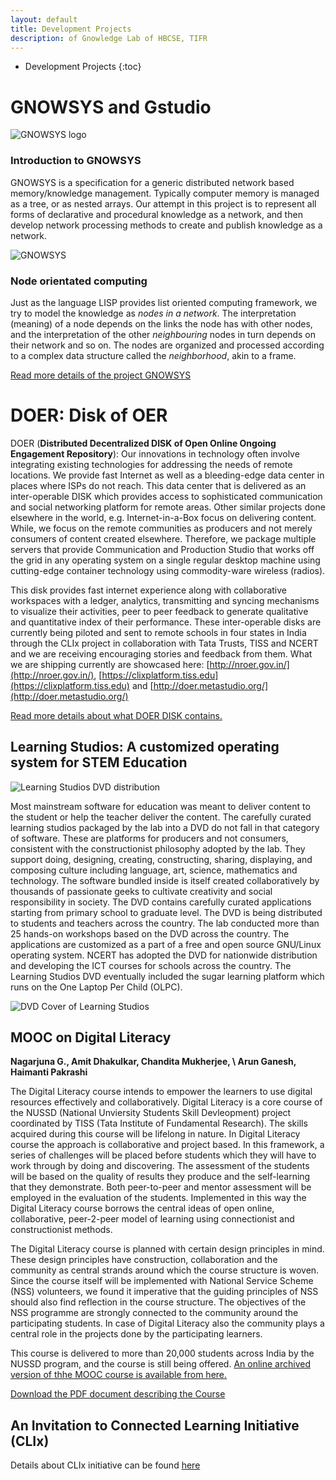 ```yaml
--- 
layout: default
title: Development Projects
description: of Gnowledge Lab of HBCSE, TIFR
---
```

<!---{% include menu.html %}--->
* Development Projects
{:toc}	 

# GNOWSYS and Gstudio


![GNOWSYS logo](https://www.gnu.org/software/gnowsys/gnowsys-logo-revised-small.png)

### Introduction to GNOWSYS

GNOWSYS is a specification for a generic distributed network based
memory/knowledge management. Typically computer memory is managed as a
tree, or as nested arrays. Our attempt in this project is to represent
all forms of declarative and procedural knowledge as a network, and then
develop network processing methods to create and publish knowledge as a
network.

![GNOWSYS](https://stemgames.metastudio.org/uploads/default/original/2X/e/ec4d81cc161b4732d7b927b1ef5100116c5a911d.png)


### Node orientated computing

Just as the language LISP provides list oriented computing framework, we
try to model the knowledge as *nodes in a network*. The interpretation
(meaning) of a node depends on the links the node has with other nodes,
and the interpretation of the other *neighbouring* nodes in turn depends
on their network and so on. The nodes are organized and processed
according to a complex data structure called the *neighborhood*, akin to
a frame.

[Read more details of the project GNOWSYS](https://www.gnowledge.org/projects/gnowsys.html)

# DOER: Disk of OER

DOER (**Distributed Decentralized DISK of Open Online Ongoing
Engagement Repository**): Our innovations in technology often involve
integrating existing technologies for addressing the needs of remote
locations. We provide fast Internet as well as a bleeding-edge data
center in places where ISPs do not reach. This data center that is
delivered as an inter-operable DISK which provides access to
sophisticated communication and social networking platform for remote
areas. Other similar projects done elsewhere in the world,
e.g. Internet-in-a-Box focus on delivering content. While, we focus on
the remote communities as producers and not merely consumers of
content created elsewhere. Therefore, we package multiple servers that
provide Communication and Production Studio that works off the grid in
any operating system on a single regular desktop machine using
cutting-edge container technology using commodity-ware wireless
(radios).

This disk provides fast internet experience along with collaborative
workspaces with a ledger, analytics, transmitting and syncing
mechanisms to visualize their activities, peer to peer feedback to
generate qualitative and quantitative index of their performance.
These inter-operable disks are currently being piloted and sent to
remote schools in four states in India through the CLIx project in
collaboration with Tata Trusts, TISS and NCERT and we are receiving
encouraging stories and feedback from them. What we are shipping
currently are showcased here:
[http://nroer.gov.in/](http://nroer.gov.in/),
[https://clixplatform.tiss.edu](https://clixplatform.tiss.edu) and
[http://doer.metastudio.org/](http://doer.metastudio.org/)

[Read more details about what DOER DISK contains.](https://www.gnowledge.org/projects/doer.html)

## Learning Studios: A customized operating system for STEM Education
![Learning Studios DVD distribution](https://metastudio.org/uploads/default/original/2X/2/242f2bc7d543254c36a9a9aa7c5b89d5147ed387.jpeg)

Most mainstream software for education was meant to deliver content to
the student or help the teacher deliver the content. The carefully
curated learning studios packaged by the lab into a DVD do not fall in
that category of software. These are platforms for producers and not
consumers, consistent with the constructionist philosophy adopted by
the lab. They support doing, designing, creating, constructing,
sharing, displaying, and composing culture including language, art,
science, mathematics and technology.  The software bundled inside is
itself created collaboratively by thousands of passionate geeks to
cultivate creativity and social responsibility in society.  The DVD
contains carefully curated applications starting from primary school
to graduate level. The DVD is being distributed to students and
teachers across the country. The lab conducted more than 25 hands-on
workshops based on the DVD across the country. The applications are
custom­ized as a part of a free and open source GNU/Linux operating
system. NCERT has adopted the DVD for nationwide distribution and
developing the ICT courses for schools across the country.  The
Learning Studios DVD eventually included the sugar learning platform
which runs on the One Laptop Per Child (OLPC).

![DVD Cover of Learning Studios](https://metastudio.org/uploads/default/original/2X/a/adb8c5ba5ac40d82fb71ba9b709fe4718dc126d9.png)

## MOOC on Digital Literacy

**Nagarjuna G., Amit Dhakulkar, Chandita Mukherjee, \\
Arun Ganesh, Haimanti Pakrashi**

The Digital Literacy course intends to empower the learners to use
digital resources effectively and collaboratively. Digital Literacy is
a core course of the NUSSD (National Unviersity Students Skill
Devleopment) project coordinated by TISS (Tata Institute of
Fundamental Research). The skills acquired during this course will be
lifelong in nature. In Digital Literacy course the approach is
collaborative and project based. In this framework, a series of
challenges will be placed before students which they will have to work
through by doing and discovering. The assessment of the students will
be based on the quality of results they produce and the self-learning
that they demonstrate. Both peer-to-peer and mentor assessment will be
employed in the evaluation of the students. Implemented in this way
the Digital Literacy course borrows the central ideas of open online,
collaborative, peer-2-peer model of learning using connectionist and
constructionist methods.

The Digital Literacy course is planned with certain design principles
in mind. These design principles have construction, collaboration and
the community as central strands around which the course structure is
woven. Since the course itself will be implemented with National
Service Scheme (NSS) volunteers, we found it imperative that the
guiding principles of NSS should also find reflection in the course
structure. The objectives of the NSS programme are strongly connected
to the community around the participating students. In case of Digital
Literacy also the community plays a central role in the projects done
by the participating learners.

This course is delivered to more than 20,000 students across India by
the NUSSD program, and the course is still being offered. [An online archived version of thhe MOOC course is available from here.](http://courses.metastudio.org/courses/gnowledgeLab/DL101/2014/about)

[Download the PDF document describing the Course](http://gnowledge.org/~nagarjun/dl-booklet-3.0.-gn.pdf)

## An Invitation to Connected Learning Initiative (CLIx)

Details about CLIx initiative can be found [here](https://www.gnowledge.org/projects/stemedu.html#clix-connected-learning-initiative)
